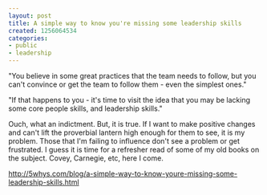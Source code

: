 ```yaml
---
layout: post
title: A simple way to know you're missing some leadership skills
created: 1256064534
categories:
- public
- leadership
---
```

"You believe in some great practices that the team needs to follow, but you can't convince or get the team to follow them - even the simplest ones."

"If that happens to you - it's time to visit the idea that you may be lacking some core people skills, and leadership skills."

Ouch, what an indictment.  But, it is true.  If I want to make positive changes and can't lift the proverbial lantern high enough for them to see, it is my problem.  Those that I'm failing to influence don't see a problem or get frustrated.  I guess it is time for a refresher read of some of my old books on the subject.  Covey, Carnegie, etc, here I come.

http://5whys.com/blog/a-simple-way-to-know-youre-missing-some-leadership-skills.html
